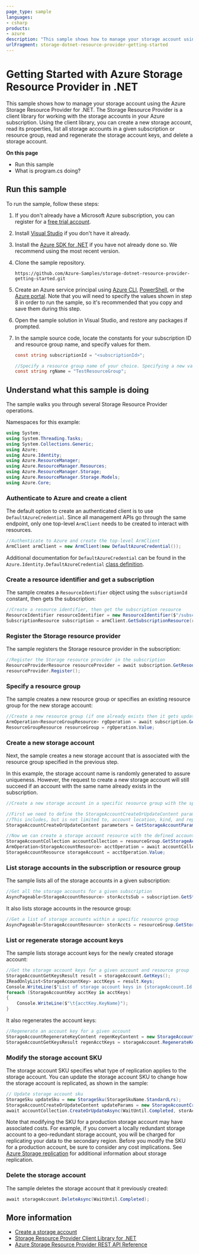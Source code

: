```yaml
---
page_type: sample
languages:
- csharp
products:
- azure
description: "This sample shows how to manage your storage account using the Azure Storage Resource Provider for .NET."
urlFragment: storage-dotnet-resource-provider-getting-started
---
```

# Getting Started with Azure Storage Resource Provider in .NET

This sample shows how to manage your storage account using the Azure Storage Resource Provider for .NET. The Storage Resource Provider is a client library for working with the storage accounts in your Azure subscription. Using the client library, you can create a new storage account, read its properties, list all storage accounts in a given subscription or resource group, read and regenerate the storage account keys, and delete a storage account.  

**On this page**

- Run this sample
- What is program.cs doing?

## Run this sample

To run the sample, follow these steps:

1. If you don't already have a Microsoft Azure subscription, you can register for a [free trial account](http://go.microsoft.com/fwlink/?LinkId=330212).
1. Install [Visual Studio](https://www.visualstudio.com/downloads/download-visual-studio-vs.aspx) if you don't have it already. 
1. Install the [Azure SDK for .NET](https://azure.microsoft.com/downloads/) if you have not already done so. We recommend using the most recent version.
1. Clone the sample repository.

    `https://github.com/Azure-Samples/storage-dotnet-resource-provider-getting-started.git`

1. Create an Azure service principal using [Azure CLI](https://azure.microsoft.com/documentation/articles/resource-group-authenticate-service-principal-cli/), [PowerShell](https://azure.microsoft.com/documentation/articles/resource-group-authenticate-service-principal/), or the [Azure portal](https://azure.microsoft.com/documentation/articles/resource-group-create-service-principal-portal/). Note that you will need to specify the values shown in step 8 in order to run the sample, so it's recommended that you copy and save them during this step.

1. Open the sample solution in Visual Studio, and restore any packages if prompted.
1. In the sample source code, locate the constants for your subscription ID and resource group name, and specify values for them. 

    ```csharp
    const string subscriptionId = "<subscriptionId>";
    
    //Specify a resource group name of your choice. Specifying a new value will create a new resource group.
    const string rgName = "TestResourceGroup";
    ```

## Understand what this sample is doing

The sample walks you through several Storage Resource Provider operations.

Namespaces for this example:

```csharp
using System;
using System.Threading.Tasks;
using System.Collections.Generic;
using Azure;
using Azure.Identity;
using Azure.ResourceManager;
using Azure.ResourceManager.Resources;
using Azure.ResourceManager.Storage;
using Azure.ResourceManager.Storage.Models;
using Azure.Core;
```

### Authenticate to Azure and create a client

The default option to create an authenticated client is to use `DefaultAzureCredential`. Since all management APIs go through the same endpoint, only one top-level `ArmClient` needs to be created to interact with resources.

```csharp
//Authenticate to Azure and create the top-level ArmClient
ArmClient armClient = new ArmClient(new DefaultAzureCredential());
```

Additional documentation for `DefaultAzureCredential` can be found in the `Azure.Identity.DefaultAzureCredential` [class definition](https://docs.microsoft.com/dotnet/api/azure.identity.defaultazurecredential).

### Create a resource identifier and get a subscription

The sample creates a `ResourceIdentifier` object using the `subscriptionId` constant, then gets the subscription:

```csharp
//Create a resource identifier, then get the subscription resource
ResourceIdentifier resourceIdentifier = new ResourceIdentifier($"/subscriptions/{subscriptionId}");
SubscriptionResource subscription = armClient.GetSubscriptionResource(resourceIdentifier);
```

### Register the Storage resource provider

The sample registers the Storage resource provider in the subscription:

```csharp
//Register the Storage resource provider in the subscription
ResourceProviderResource resourceProvider = await subscription.GetResourceProviderAsync("Microsoft.Storage");
resourceProvider.Register();
```

### Specify a resource group

The sample creates a new resource group or specifies an existing resource group for the new storage account:

```csharp
//Create a new resource group (if one already exists then it gets updated)
ArmOperation<ResourceGroupResource> rgOperation = await subscription.GetResourceGroups().CreateOrUpdateAsync(WaitUntil.Completed, rgName, new ResourceGroupData(location));
ResourceGroupResource resourceGroup = rgOperation.Value;
```

### Create a new storage account

Next, the sample creates a new storage account that is associated with the resource group specified in the previous step.

In this example, the storage account name is randomly generated to assure uniqueness. However, the request to create a new storage account will still succeed if an account with the same name already exists in the subscription.

```csharp
//Create a new storage account in a specific resource group with the specified account name (request still succeeds if one already exists)

//First we need to define the StorageAccountCreateOrUpdateContent parameters
//This includes, but is not limited to, account location, kind, and replication type
StorageAccountCreateOrUpdateContent parameters = GetStorageAccountParameters();

//Now we can create a storage account resource with the defined account name and parameters
StorageAccountCollection accountCollection = resourceGroup.GetStorageAccounts();
ArmOperation<StorageAccountResource> acctOperation = await accountCollection.CreateOrUpdateAsync(WaitUntil.Completed, storAccountName, parameters);
StorageAccountResource storageAccount = acctOperation.Value;
```

### List storage accounts in the subscription or resource group

The sample lists all of the storage accounts in a given subscription:

```csharp
//Get all the storage accounts for a given subscription
AsyncPageable<StorageAccountResource> storAcctsSub = subscription.GetStorageAccountsAsync();
```

It also lists storage accounts in the resource group:

```csharp
//Get a list of storage accounts within a specific resource group
AsyncPageable<StorageAccountResource> storAccts = resourceGroup.GetStorageAccounts().GetAllAsync();
```

### List or regenerate storage account keys

The sample lists storage account keys for the newly created storage account:

```csharp
//Get the storage account keys for a given account and resource group
StorageAccountGetKeysResult result = storageAccount.GetKeys();
IReadOnlyList<StorageAccountKey> acctKeys = result.Keys;
Console.WriteLine($"List of storage account keys in {storageAccount.Id.Name}:");
foreach (StorageAccountKey acctKey in acctKeys)
{
    Console.WriteLine($"\t{acctKey.KeyName}");
}
```

It also regenerates the account keys:

```csharp
//Regenerate an account key for a given account
StorageAccountRegenerateKeyContent regenKeyContent = new StorageAccountRegenerateKeyContent("key1");
StorageAccountGetKeysResult regenAcctKeys = storageAccount.RegenerateKey(regenKeyContent);
```

### Modify the storage account SKU

The storage account SKU specifies what type of replication applies to the storage account. You can update the storage account SKU to change how the storage account is replicated, as shown in the sample:

```csharp
// Update storage account sku
StorageSku updateSku = new StorageSku(StorageSkuName.StandardLrs);
StorageAccountCreateOrUpdateContent updateParams = new StorageAccountCreateOrUpdateContent(updateSku, kind, location);
await accountCollection.CreateOrUpdateAsync(WaitUntil.Completed, storAccountName, updateParams);
```

Note that modifying the SKU for a production storage account may have associated costs. For example, if you convert a locally redundant storage account to a geo-redundant storage account, you will be charged for replicating your data to the secondary region. Before you modify the SKU for a production account, be sure to consider any cost implications. See [Azure Storage replication](https://azure.microsoft.com/documentation/articles/storage-redundancy/) for additional information about storage replication.

### Delete the storage account

The sample deletes the storage account that it previously created:

```csharp
await storageAccount.DeleteAsync(WaitUntil.Completed);
```

## More information

- [Create a storage account](https://azure.microsoft.com/documentation/articles/storage-create-storage-account/)
- [Storage Resource Provider Client Library for .NET](https://docs.microsoft.com/dotnet/api/overview/azure/storage/management)
- [Azure Storage Resource Provider REST API Reference](https://docs.microsoft.com/rest/api/storagerp)
